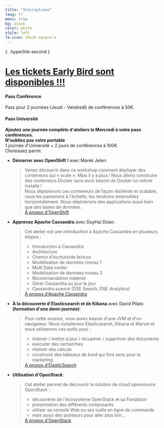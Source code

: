 ```yaml
---
title: "Inscriptions"
lang: fr
menu: true
bg: black
color: white
style: left
fa-icon: check-square-o
---
```


{: .hyperlink-second }
# [Les tickets Early Bird sont disponibles !!!](https://yurplan.com/event/Snow-Camp/6343)

#### Pass Conférence
Pass pour 2 journées (Jeudi - Vendredi) de conférences à 50€.

#### Pass Université
<strong>Ajoutez une journée complète d'ateliers le Mercredi à votre pass conférences.<br/>
N'oubliez pas votre portable</strong><br/>
1 journée d'Université + 2 jours de conférences à 100€.<br/>
Choisissez parmi:

<!---* **Google Cloud Platform Fondamentaux** avec Didier Girard:<br/>
    <blockquote>Cette journée de tutorat présente aux participants les produits et les services de Google Cloud Platform.
    </br>À travers une combinaison de présentations, de démonstrations et
    de travaux pratiques dirigés par Didier, les étudiants apprendront la plus-value apportée par Google Cloud Platform et les recettes permettant d'introduire des solutions « Cloud » dans leur stratégies business.
    <br/><a href="https://cloud.google.com/training/courses/cp100a">Plus d'information ici...</a>
    </blockquote>-->
* **Démarrer avec OpenShift !** avec Marek Jelen:<br/>
  <blockquote>Venez découvrir dans ce workshop comment déployer des conteneurs qui « scale ». Mais il y a plus ! Nous allons construire des conteneurs Docker sans avoir besoin de Docker lui-même installé !
  <br/>Nous déploierons ces conteneurs de façon résiliente et scalable, nous les passerons à l'échelle, les rendrons extensibles horizontalement. Nous déploierons des applications aussi bien que des bases de données.
  <br/><a href="https://www.openshift.com/">À propos d'OpenShift</a></blockquote>
* **Apprenez Apache Cassandra** avec DuyHai Doan:<br/>
   <blockquote>Cet atelier est une introduction à Apache Cassandra en plusieurs étapes :
    <ul>
        <li>Introduction à Cassandra</li>
        <li>Architecture</li>
        <li>Chemin d'écriture/de lecture</li>
        <li>Modélisation de données niveau 1</li>
        <li>Multi Data center</li>
        <li>Modélisation de données niveau 2</li>
        <li>Recommandation matériel</li>
        <li>Gérer Cassandra au jour le jour</li>
        <li>Cassandra avancé (DSE Search, DSE Analytics)</li>
    </ul>
    <a href="https://cassandra.apache.org/">À propos d'Apache Cassandra</a>
   </blockquote>
* **À la découverte d'Elasticsearch et de Kibana** avec David Pilato **(formation d'une demi-journée)**:
  <blockquote>Pour cette session, vous aurez besoin d'une JVM et d'un navigateur.
  Nous installerons Elasticsearch, Kibana et Marvel et nous utiliserons ces outils pour :
    <ul>
      <li>indexer / mettre à jour / récupérer / supprimer des documents</li>
      <li>exécuter des recherches</li>
      <li>réaliser des calculs</li>
      <li>construire des tableaux de bord qui font sens pour le marketing</li>
    </ul>
    <a href="https://www.elastic.co/">À propos d'ElasticSearch</a>
  </blockquote>
* **Utilisation d'OpenStack**:
  <blockquote>Cet atelier permet de découvrir la solution de cloud opensource OpenStack :
       <ul>
      <li>découverte de l'écosystème OpenStack et sa Fondation</li>
      <li>présentation des différents composants</li>
      <li>utiliser sa console Web ou ses outils en ligne de commande</li>
      <li>mais aussi des pointeurs pour aller plus loin...</li>
       </ul>
       <a href="https://www.openstack.org/">À propos d'OpenStack</a>
  </blockquote>
